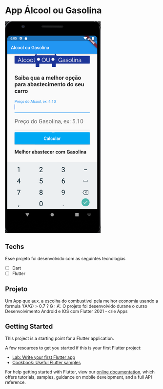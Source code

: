 # App Álcool ou Gasolina

<img src="./.github/alcoolgasolina.png" alt="alcoolgasolina">

## Techs 
Esse projeto foi desenvolvido com as seguintes tecnologias

* [ ] Dart
* [ ] Flutter

## Projeto
Um App que aux. a escolha do combustivel pela melhor economia usando a formula '(A/G) > 0.7 ? G : A'. 
O projeto foi desenvolvido durane o curso Desenvolvimento Android e IOS com Flutter 2021 - crie Apps

## Getting Started

This project is a starting point for a Flutter application.

A few resources to get you started if this is your first Flutter project:

- [Lab: Write your first Flutter app](https://flutter.dev/docs/get-started/codelab)
- [Cookbook: Useful Flutter samples](https://flutter.dev/docs/cookbook)

For help getting started with Flutter, view our
[online documentation](https://flutter.dev/docs), which offers tutorials,
samples, guidance on mobile development, and a full API reference.
